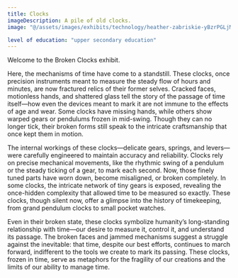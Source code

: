 ```yaml
---
title: Clocks
imageDescription: A pile of old clocks.
image: "@/assets/images/exhibits/technology/heather-zabriskie-yBzrPGLjMQw-unsplash.jpg"

level of education: "upper secondary education"
---
```


Welcome to the Broken Clocks exhibit.

Here, the mechanisms of time have come to a standstill. These clocks, once precision instruments meant to measure the steady flow of hours and minutes, are now fractured relics of their former selves. Cracked faces, motionless hands, and shattered glass tell the story of the passage of time itself—how even the devices meant to mark it are not immune to the effects of age and wear. Some clocks have missing hands, while others show warped gears or pendulums frozen in mid-swing. Though they can no longer tick, their broken forms still speak to the intricate craftsmanship that once kept them in motion.

The internal workings of these clocks—delicate gears, springs, and levers—were carefully engineered to maintain accuracy and reliability. Clocks rely on precise mechanical movements, like the rhythmic swing of a pendulum or the steady ticking of a gear, to mark each second. Now, those finely tuned parts have worn down, become misaligned, or broken completely. In some clocks, the intricate network of tiny gears is exposed, revealing the once-hidden complexity that allowed time to be measured so exactly. These clocks, though silent now, offer a glimpse into the history of timekeeping, from grand pendulum clocks to small pocket watches.

Even in their broken state, these clocks symbolize humanity’s long-standing relationship with time—our desire to measure it, control it, and understand its passage. The broken faces and jammed mechanisms suggest a struggle against the inevitable: that time, despite our best efforts, continues to march forward, indifferent to the tools we create to mark its passing. These clocks, frozen in time, serve as metaphors for the fragility of our creations and the limits of our ability to manage time.
